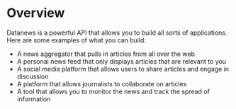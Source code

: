 # Overview

Datanews is a powerful API that allows you to build all sorts of applications. Here are some examples of what you can build:

- A news aggregator that pulls in articles from all over the web
- A personal news feed that only displays articles that are relevant to you
- A social media platform that allows users to share articles and engage in discussion
- A platform that allows journalists to collaborate on articles
- A tool that allows you to monitor the news and track the spread of information
